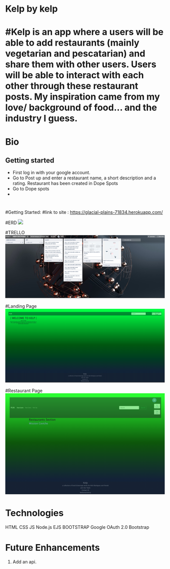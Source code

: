 # Kelp by kelp 
# #Kelp is an app where a users will be able to add restaurants (mainly vegetarian and pescatarian) and share them with other users. Users will be able to interact with each other through these restaurant posts. My inspiration came from my love/ background of food... and the industry I guess. 

# Bio 
## Getting started 
- First log in with your google account. 
- Go to Post up and enter a restaurant name, a short description and a rating. Restaurant has been created in Dope Spots 
- Go to Dope spots 
- 


#
#Getting Started: 
#link to site : https://glacial-plains-71834.herokuapp.com/

#ERD
<img src="public/images/Kelp-v1-ERD.png">



#TRELLO 
<img src="public/images/trelloboard.png">

#Landing Page 
<img src="public/images/landingpage.png">

#Restaurant Page 
<img src="public/images/restaurantShowpage.png">


# Technologies


HTML 
CSS
JS
Node.js
EJS
BOOTSTRAP
Google OAuth 2.0
Bootstrap


# Future Enhancements 
1) Add an api.
 
